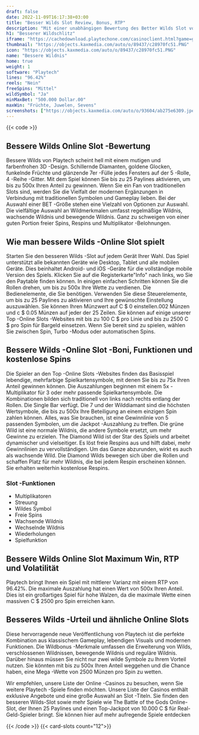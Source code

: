 ```yaml
---
draft: false
date: 2022-11-09T16:17:38+03:00
title: "Besser Wilds Slot Review, Bonus, RTP"
description: "Mit einer unabhängigen Bewertung des Better Wilds Slot von Playtech können Sie kostenlos oder echtes Geld spielen und hier einen Bonus erhalten!"
h1: "Besserer Wildschlitz"
iframe: "https://cachedownload.playtechone.com/casinoclient.html?game=gpas_betwilds_pop&preferedmode=offline&ngm=1&language=en"
thumbnail: "https://objects.kaxmedia.com/auto/o/89437/c28970fc51.PNG"
icon: "https://objects.kaxmedia.com/auto/o/89437/c28970fc51.PNG"
name: "Bessere Wildnis"
home: true
weight: 1
software: "Playtech"
lines: "96.42%"
reels: "Nein"
freeSpins: "Mittel"
wildSymbol: "Ja"
minMaxBet: "500.000 Dollar.00"
maxWin: "Früchte, Juwelen, Sevens"
screenshots: ["https://objects.kaxmedia.com/auto/o/93604/ab275e6309.jpeg"]
---
```


{{< code >}}<h2>Bessere Wilds Online Slot -Bewertung</h2><p>Bessere Wilds von Playtech scheint hell mit einem mutigen und farbenfrohen 3D -Design. Schillernde Diamanten, goldene Glocken, funkelnde Früchte und glänzende 7er -Fülle jedes Fensters auf der 5 -Rolle, 4 -Reihe -Gitter. Mit dem Spiel können Sie bis zu 25 Paylines aktivieren, um bis zu 500x Ihren Anteil zu gewinnen. Wenn Sie ein Fan von traditionellen Slots sind, werden Sie die Vielfalt der modernen Ergänzungen in Verbindung mit traditionellen Symbolen und Gameplay lieben. Bei der Auswahl einer BET -Größe stehen eine Vielzahl von Optionen zur Auswahl. Die vielfältige Auswahl an Wildmerkmalen umfasst regelmäßige Wildnis, wachsende Wildnis und bewegende Wildnis. Ganz zu schweigen von einer guten Portion freier Spins, Respins und Multiplikator -Belohnungen.</p><h2>Wie man bessere Wilds -Online Slot spielt</h2><p>Starten Sie den besseren Wilds -Slot auf jedem Gerät Ihrer Wahl. Das Spiel unterstützt alle bekannten Geräte wie Desktop, Tablet und alle mobilen Geräte. Dies beinhaltet Android- und iOS -Geräte für die vollständige mobile Version des Spiels. Klicken Sie auf die Registerkarte"Info" nach links, wo Sie den Paytable finden können. In einigen einfachen Schritten können Sie die Rollen drehen, um bis zu 500x Ihre Wette zu verdienen. Die Bedienelemente, die Sie benötigen. Verwenden Sie diese Steuerelemente, um bis zu 25 Paylines zu aktivieren und Ihre gewünschte Einstellung auszuwählen. Sie können Ihren Münzwert auf C $ 0 einstellen.002 Münzen und c $ 0.05 Münzen auf jeder der 25 Zeilen. Sie können auf einige unserer Top -Online Slots -Websites mit bis zu 100 C $ pro Linie und bis zu 2500 C $ pro Spin für Bargeld einsetzen. Wenn Sie bereit sind zu spielen, wählen Sie zwischen Spin, Turbo -Modus oder automatischen Spins.</p><h2>Bessere Wilds -Online Slot -Boni, Funktionen und kostenlose Spins</h2><p>Die Spieler an den Top -Online Slots -Websites finden das Basisspiel lebendige, mehrfarbige Spielkartensymbole, mit denen Sie bis zu 75x Ihren Anteil gewinnen können. Die Auszahlungen beginnen mit einem 5x -Multiplikator für 3 oder mehr passende Spielkartensymbole. Die Kombinationen bilden sich traditionell von links nach rechts entlang der Rollen. Die Single Bar verfügt. Die 7 und der Wilddiamant sind die höchsten Wertsymbole, die bis zu 500x Ihre Beteiligung an einem einzigen Spin zahlen können. Alles, was Sie brauchen, ist eine Gewinnlinie von 5 passenden Symbolen, um die Jackpot -Auszahlung zu treffen. Die grüne Wild ist eine normale Wildnis, die andere Symbole ersetzt, um mehr Gewinne zu erzielen. The Diamond Wild ist der Star des Spiels und arbeitet dynamischer und vielseitiger. Es löst freie Respins aus und hilft dabei, mehr Gewinnlinien zu vervollständigen. Um das Ganze abzurunden, wirkt es auch als wachsende Wild. Die Diamond Wilds bewegen sich über die Rollen und schaffen Platz für mehr Wildnis, die bei jedem Respin erscheinen können. Sie erhalten weiterhin kostenlose Respins.</p><h3>
Slot -Funktionen</h3><ul>
<li></span>
Multiplikatoren</li>
<li></span>
Streuung</li>
<li></span>
Wildes Symbol</li>
<li></span>
Freie Spins</li>
<li></span>
Wachsende Wildnis</li>
<li></span>
Wechselnde Wildnis</li>
<li></span>
Wiederholungen</li>
<li></span>
Spielfunktion</li></ul><h2>Bessere Wilds Online Slot Maximum Win, RTP und Volatilität</h2><p>Playtech bringt Ihnen ein Spiel mit mittlerer Varianz mit einem RTP von 96.42%. Die maximale Auszahlung hat einen Wert von 500x Ihren Anteil. Dies ist ein großartiges Spiel für hohe Walzen, da die maximale Wette einen massiven C $ 2500 pro Spin erreichen kann.</p><h2>Besseres Wilds -Urteil und ähnliche Online Slots</h2><p>Diese hervorragende neue Veröffentlichung von Playtech ist die perfekte Kombination aus klassischem Gameplay, lebendigen Visuals und modernen Funktionen. Die Wildbonus -Merkmale umfassen die Erweiterung von Wilds, verschlossenen Wildnissen, bewegende Wildnis und reguläre Wildnis. Darüber hinaus müssen Sie nicht nur zwei wilde Symbole zu Ihrem Vorteil nutzen. Sie könnten mit bis zu 500x Ihren Anteil weggehen und die Chance haben, eine Mega -Wette von 2500 Münzen pro Spin zu wetten.</p><p>Wir empfehlen, unsere Liste der Online -Casinos zu besuchen, wenn Sie weitere Playtech -Spiele finden möchten. Unsere Liste der Casinos enthält exklusive Angebote und eine große Auswahl an Slot -Titeln. Sie finden den besseren Wilds-Slot sowie mehr Spiele wie The Battle of the Gods Online-Slot, der Ihnen 25 Paylines und einen Top-Jackpot von 10.000 C $ für Real-Geld-Spieler bringt. Sie können hier auf mehr aufregende Spiele entdecken</p>{{< /code >}}
{{< card-slots count="12">}}
